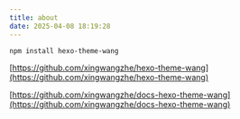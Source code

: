 ```yaml
---
title: about
date: 2025-04-08 18:19:28
---
```



```bash
npm install hexo-theme-wang 
```
[https://github.com/xingwangzhe/hexo-theme-wang](https://github.com/xingwangzhe/hexo-theme-wang)

[https://github.com/xingwangzhe/docs-hexo-theme-wang](https://github.com/xingwangzhe/docs-hexo-theme-wang)
